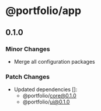 # @portfolio/app

## 0.1.0

### Minor Changes

- Merge all configuration packages

### Patch Changes

- Updated dependencies []:
  - @portfolio/core@0.1.0
  - @portfolio/ui@0.1.0
